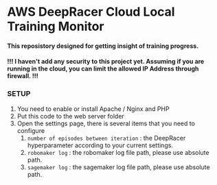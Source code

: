 # AWS DeepRacer Cloud Local Training Monitor

#### This reposistory designed for getting insight of training progress.
#### !!! I haven't add any security to this project yet. Assuming if you are running in the cloud, you can limit the allowed IP Address through firewall. !!!

### SETUP
1. You need to enable or install Apache / Nginx and PHP
2. Put this code to the web server folder
3. Open the settings page, there is several items that you need to configure
	1. `number of episodes between iteration` : the DeepRacer hyperparameter according to your current settings.
	2. `robomaker log` : the robomaker log file path, please use absolute path.
	3. `sagemaker log` : the sagemaker log file path, please use absolute path.